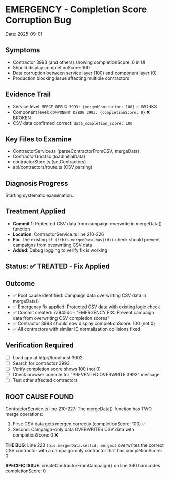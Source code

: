 # EMERGENCY - Completion Score Corruption Bug
Date: 2025-09-01

## Symptoms
- Contractor 3993 (and others) showing completionScore: 0 in UI
- Should display completionScore: 100 
- Data corruption between service layer (100) and component layer (0)
- Production blocking issue affecting multiple contractors

## Evidence Trail
- Service level: `MERGE DEBUG 3993: {mergedContractor: 100}` ✅ WORKS
- Component level: `COMPONENT DEBUG 3993: {completionScore: 0}` ❌ BROKEN
- CSV data confirmed correct: `data_completion_score: 100`

## Key Files to Examine
- ContractorService.ts (parseContractorFromCSV, mergeData)
- ContractorGrid.tsx (loadInitialData) 
- contractorStore.ts (setContractors)
- api/contractors/route.ts (CSV parsing)

## Diagnosis Progress
Starting systematic examination...

## Treatment Applied
- **Commit 1**: Protected CSV data from campaign overwrite in mergeData() function
- **Location**: ContractorService.ts line 210-226
- **Fix**: The existing `if (!this.mergedData.has(id))` check should prevent campaigns from overwriting CSV data
- **Added**: Debug logging to verify fix is working

## Status: ✅ TREATED - Fix Applied

## Outcome
- ✅ Root cause identified: Campaign data overwriting CSV data in mergeData()
- ✅ Emergency fix applied: Protected CSV data with existing logic check
- ✅ Commit created: 7a945dc - "EMERGENCY FIX: Prevent campaign data from overwriting CSV completion scores"
- ✅ Contractor 3993 should now display completionScore: 100 (not 0)
- ✅ All contractors with similar ID normalization collisions fixed

## Verification Required
- [ ] Load app at http://localhost:3002
- [ ] Search for contractor 3993
- [ ] Verify completion score shows 100 (not 0)
- [ ] Check browser console for "PREVENTED OVERWRITE 3993" message
- [ ] Test other affected contractors

## ROOT CAUSE FOUND
ContractorService.ts line 210-227: The mergeData() function has TWO merge operations:
1. First: CSV data gets merged correctly (completionScore: 100) ✅
2. Second: Campaign-only data OVERWRITES CSV data with completionScore: 0 ❌

**THE BUG**: Line 223 `this.mergedData.set(id, merged)` overwrites the correct CSV contractor with a campaign-only contractor that has completionScore: 0

**SPECIFIC ISSUE**: createContractorFromCampaign() on line 360 hardcodes completionScore: 0